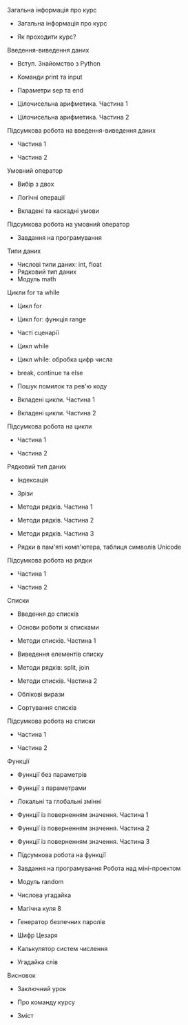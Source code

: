 Загальна інформація про курс

* Загальна інформація про курс

* Як проходити курс?

Введення-виведення даних

* Вступ. Знайомство з Python

* Команди print та input

* Параметри sep та end

* Цілочисельна арифметика. Частина 1

* Цілочисельна арифметика. Частина 2

Підсумкова робота на введення-виведення даних

* Частина 1

* Частина 2

Умовний оператор

* Вибір з двох

* Логічні операції

* Вкладені та каскадні умови

Підсумкова робота на умовний оператор

* Завдання на програмування

Типи даних

* Числові типи даних: int, float
* Рядковий тип даних
* Модуль math

Цикли for та while

* Цикл for

* Цикл for: функція range

* Часті сценарії

* Цикл while

* Цикл while: обробка цифр числа

* break, continue та else

* Пошук помилок та рев'ю коду

* Вкладені цикли. Частина 1

* Вкладені цикли. Частина 2

Підсумкова робота на цикли

* Частина 1

* Частина 2

Рядковий тип даних

* Індексація

* Зрізи

* Методи рядків. Частина 1

* Методи рядків. Частина 2

* Методи рядків. Частина 3

* Рядки в пам'яті комп'ютера, таблиця символів Unicode

Підсумкова робота на рядки

* Частина 1

* Частина 2

Списки

* Введення до списків

* Основи роботи зі списками

* Методи списків. Частина 1

* Виведення елементів списку

* Методи рядків: split, join

* Методи списків. Частина 2

* Облікові вирази

* Сортування списків 
  
Підсумкова робота на списки

* Частина 1

* Частина 2 
  
Функції

* Функції без параметрів

* Функції з параметрами

* Локальні та глобальні змінні

* Функції із поверненням значення. Частина 1

* Функції із поверненням значення. Частина 2

* Функції із поверненням значення. Частина 3
  
* Підсумкова робота на функції

* Завдання на програмування Робота над міні-проектом

* Модуль random

* Числова угадайка

* Магічна куля 8

* Генератор безпечних паролів

* Шифр Цезаря

* Калькулятор систем числення

* Угадайка слів 
  
Висновок

* Заключний урок

* Про команду курсу

* Зміст